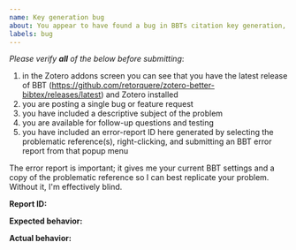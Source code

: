 ```yaml
---
name: Key generation bug
about: You appear to have found a bug in BBTs citation key generation, or are proposing an enhancement to the key generation
labels: bug
---
```


*Please verify **all** of the below before submitting*:

1. in the Zotero addons screen you can see that you have the latest release of BBT (https://github.com/retorquere/zotero-better-bibtex/releases/latest) and Zotero installed
1. you are posting a single bug or feature request
1. you have included a descriptive subject of the problem
1. you are available for follow-up questions and testing
1. you have included an error-report ID here generated by selecting the problematic reference(s), right-clicking, and submitting an BBT error report from that popup menu

The error report is important; it gives me your current BBT settings and a copy of the problematic reference so I can best replicate your problem. Without it, I'm effectively blind.

**Report ID:**

**Expected behavior:**

**Actual behavior:**

